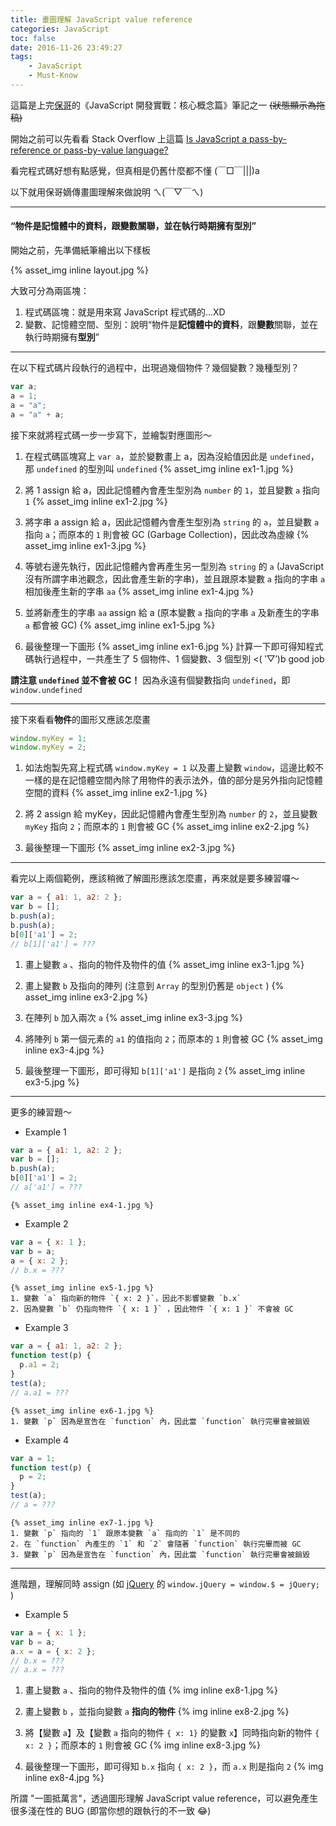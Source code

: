 ```yaml
---
title: 畫圖理解 JavaScript value reference
categories: JavaScript
toc: false
date: 2016-11-26 23:49:27
tags:
    - JavaScript
    - Must-Know
---
```

這篇是上完[保哥](https://www.facebook.com/will.fans)的《JavaScript 開發實戰：核心概念篇》筆記之一 ~~(狀態顯示為拖稿)~~

開始之前可以先看看 Stack Overflow 上這篇 [Is JavaScript a pass-by-reference or pass-by-value language?](http://stackoverflow.com/questions/518000/is-javascript-a-pass-by-reference-or-pass-by-value-language)

看完程式碼好想有點感覺，但真相是仍舊什麼都不懂 (￣□￣|||)a

以下就用保哥嫡傳畫圖理解來做說明 ㄟ(￣▽￣ㄟ)

---
#### “物件是記憶體中的資料，跟變數關聯，並在執行時期擁有型別”

開始之前，先準備紙筆繪出以下樣板

{% asset_img inline layout.jpg %}

大致可分為兩區塊：
1. 程式碼區塊：就是用來寫 JavaScript 程式碼的...XD
2. 變數、記憶體空間、型別：說明“物件是**記憶體中的資料**，跟**變數**關聯，並在執行時期擁有**型別**”

---
在以下程式碼片段執行的過程中，出現過幾個物件？幾個變數？幾種型別？
```js
var a;
a = 1;
a = "a";
a = "a" + a;
```
接下來就將程式碼一步一步寫下，並繪製對應圖形～

1. 在程式碼區塊寫上 `var a`，並於變數畫上 a，因為沒給值因此是 `undefined`，那 `undefined` 的型別叫 `undefined`
   {% asset_img inline ex1-1.jpg %}

2. 將 1 assign 給 a，因此記憶體內會產生型別為 `number` 的 `1`，並且變數 `a` 指向 `1`
   {% asset_img inline ex1-2.jpg %}

3. 將字串 a assign 給 a，因此記憶體內會產生型別為 `string` 的 `a`，並且變數 `a` 指向 `a`；而原本的 `1` 則會被 GC (Garbage Collection)，因此改為虛線 {% asset_img inline ex1-3.jpg %}

4. 等號右邊先執行，因此記憶體內會再產生另一型別為 `string` 的 `a` (JavaScript 沒有所謂字串池觀念，因此會產生新的字串)，並且跟原本變數 `a` 指向的字串 `a` 相加後產生新的字串 `aa`
   {% asset_img inline ex1-4.jpg %}

5. 並將新產生的字串 `aa` assign 給 a (原本變數 `a` 指向的字串 `a` 及新產生的字串 `a` 都會被 GC)
   {% asset_img inline ex1-5.jpg %}

6. 最後整理一下圖形 {% asset_img inline ex1-6.jpg %} 計算一下即可得知程式碼執行過程中，一共產生了 5 個物件、1 個變數、3 個型別 <( ‵▽′)b good job

**請注意 `undefined` 並不會被 GC！** 因為永遠有個變數指向 `undefined`，即 `window.undefined`

---
接下來看看**物件**的圖形又應該怎麼畫

```js
window.myKey = 1;
window.myKey = 2;
```

1. 如法炮製先寫上程式碼 `window.myKey = 1` 以及畫上變數 `window`，這邊比較不一樣的是在記憶體空間內除了用物件的表示法外，值的部分是另外指向記憶體空間的資料 {% asset_img inline ex2-1.jpg %}

2. 將 2 assign 給 myKey，因此記憶體內會產生型別為 `number` 的 `2`，並且變數 `myKey` 指向 `2`；而原本的 `1` 則會被 GC {% asset_img inline ex2-2.jpg %}

3. 最後整理一下圖形 {% asset_img inline ex2-3.jpg %}

---
看完以上兩個範例，應該稍微了解圖形應該怎麼畫，再來就是要多練習囉～

```js
var a = { a1: 1, a2: 2 };
var b = [];
b.push(a);
b.push(a);
b[0]['a1'] = 2;
// b[1]['a1'] = ???
```

1. 畫上變數 `a` 、指向的物件及物件的值 {% asset_img inline ex3-1.jpg %}

2. 畫上變數 `b` 及指向的陣列 (注意到 `Array` 的型別仍舊是 `object` )
   {% asset_img inline ex3-2.jpg %}

3. 在陣列 `b` 加入兩次 `a`
   {% asset_img inline ex3-3.jpg %}

4. 將陣列 `b` 第一個元素的 `a1` 的值指向 `2`；而原本的 `1` 則會被 GC {% asset_img inline ex3-4.jpg %}

5. 最後整理一下圖形，即可得知 `b[1]['a1']` 是指向 `2`
   {% asset_img inline ex3-5.jpg %}

---
更多的練習題～

* Example 1
```js
var a = { a1: 1, a2: 2 };
var b = [];
b.push(a);
b[0]['a1'] = 2;
// a['a1'] = ???
```

    {% asset_img inline ex4-1.jpg %}

* Example 2
```js
var a = { x: 1 };
var b = a;
a = { x: 2 };
// b.x = ???
```

    {% asset_img inline ex5-1.jpg %}
    1. 變數 `a` 指向新的物件 `{ x: 2 }`，因此不影響變數 `b.x`
    2. 因為變數 `b` 仍指向物件 `{ x: 1 }` ，因此物件 `{ x: 1 }` 不會被 GC

* Example 3
```js
var a = { a1: 1, a2: 2 };
function test(p) {
  p.a1 = 2;
}
test(a);
// a.a1 = ???
```

    {% asset_img inline ex6-1.jpg %}
    1. 變數 `p` 因為是宣告在 `function` 內，因此當 `function` 執行完畢會被銷毀

* Example 4
```js
var a = 1;
function test(p) {
  p = 2;
}
test(a);
// a = ???
```

    {% asset_img inline ex7-1.jpg %}
    1. 變數 `p` 指向的 `1` 跟原本變數 `a` 指向的 `1` 是不同的
    2. 在 `function` 內產生的 `1` 和 `2` 會隨著 `function` 執行完畢而被 GC
    3. 變數 `p` 因為是宣告在 `function` 內，因此當 `function` 執行完畢會被銷毀

---
進階題，理解同時 assign (如 [jQuery](https://github.com/jquery/jquery/blob/1.6.2/jquery.js) 的 `window.jQuery = window.$ = jQuery;` )

* Example 5
```js
var a = { x: 1 };
var b = a;
a.x = a = { x: 2 };
// b.x = ???
// a.x = ???
```

1. 畫上變數 `a` 、指向的物件及物件的值 {% img inline ex8-1.jpg %}

2. 畫上變數 `b` ，並指向變數 `a` **指向的物件**
   {% img inline ex8-2.jpg %}

3. 將【變數 `a`】及【變數 `a` 指向的物件 `{ x: 1}` 的變數 `x`】同時指向新的物件 `{ x: 2 }`；而原本的 `1` 則會被 GC {% img inline ex8-3.jpg %}

4. 最後整理一下圖形，即可得知 `b.x` 指向 `{ x: 2 }`，而 `a.x` 則是指向 `2`
   {% img inline ex8-4.jpg %}

所謂 "一圖抵萬言"，透過圖形理解 JavaScript value reference，可以避免產生很多淺在性的 BUG (即當你想的跟執行的不一致 😂)
